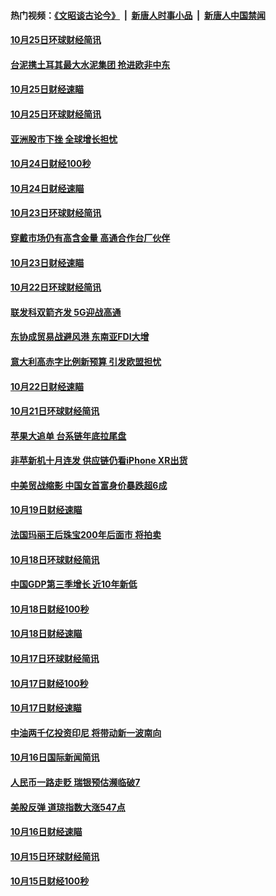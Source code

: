 #### 热门视频：[《文昭谈古论今》](https://github.com/gfw-breaker/wenzhao/blob/master/README.md?t=10270333) &nbsp;|&nbsp; [新唐人时事小品](https://github.com/gfw-breaker/ntdtv-comedy/blob/master/README.md?t=10270333) &nbsp;|&nbsp; [新唐人中国禁闻](https://github.com/gfw-breaker/ntdtv-news/blob/master/README.md?t=10270333)

#### [10月25日环球财经简讯](../pages/news208/a1396909.md?t=10270333) 

#### [台泥携土耳其最大水泥集团 抢进欧非中东](../pages/news208/a1396899.md?t=10270333) 

#### [10月25日财经速瞄](../pages/news208/a1396828.md?t=10270333) 

#### [10月25日环球财经简讯](../pages/news208/a1396771.md?t=10270333) 

#### [亚洲股市下挫 全球增长担忧](../pages/news208/a1396757.md?t=10270333) 

#### [10月24日财经100秒](../pages/news208/a1396750.md?t=10270333) 

#### [10月24日财经速瞄](../pages/news208/a1396676.md?t=10270333) 

#### [10月23日环球财经简讯](../pages/news208/a1396638.md?t=10270333) 

#### [穿戴市场仍有高含金量 高通合作台厂伙伴](../pages/news208/a1396618.md?t=10270333) 

#### [10月23日财经速瞄](../pages/news208/a1396523.md?t=10270333) 

#### [10月22日环球财经简讯](../pages/news208/a1396479.md?t=10270333) 

#### [联发科双箭齐发 5G迎战高通](../pages/news208/a1396463.md?t=10270333) 

#### [东协成贸易战避风港 东南亚FDI大增](../pages/news208/a1396462.md?t=10270333) 

#### [意大利高赤字比例新预算 引发欧盟担忧](../pages/news208/a1396344.md?t=10270333) 

#### [10月22日财经速瞄](../pages/news208/a1396383.md?t=10270333) 

#### [10月21日环球财经简讯](../pages/news208/a1396338.md?t=10270333) 

#### [苹果大追单 台系链年底拉尾盘](../pages/news208/a1396320.md?t=10270333) 

#### [非苹新机十月连发 供应链仍看iPhone XR出货](../pages/news208/a1396220.md?t=10270333) 

#### [中美贸战缩影 中国女首富身价暴跌超6成](../pages/news208/a1396150.md?t=10270333) 

#### [10月19日财经速瞄](../pages/news208/a1396078.md?t=10270333) 

#### [法国玛丽王后珠宝200年后面市 将拍卖](../pages/news208/a1396074.md?t=10270333) 

#### [10月18日环球财经简讯](../pages/news208/a1396037.md?t=10270333) 

#### [中国GDP第三季增长 近10年新低](../pages/news208/a1396032.md?t=10270333) 

#### [10月18日财经100秒](../pages/news208/a1396017.md?t=10270333) 

#### [10月18日财经速瞄](../pages/news208/a1395923.md?t=10270333) 

#### [10月17日环球财经简讯](../pages/news208/a1395879.md?t=10270333) 

#### [10月17日财经100秒](../pages/news208/a1395862.md?t=10270333) 

#### [10月17日财经速瞄](../pages/news208/a1395794.md?t=10270333) 

#### [中油两千亿投资印尼 将带动新一波南向](../pages/news208/a1395728.md?t=10270333) 

#### [10月16日国际新闻简讯](../pages/news208/a1395726.md?t=10270333) 

#### [人民币一路走贬 瑞银预估濒临破7](../pages/news208/a1395619.md?t=10270333) 

#### [美股反弹 道琼指数大涨547点](../pages/news208/a1395665.md?t=10270333) 

#### [10月16日财经速瞄](../pages/news208/a1395646.md?t=10270333) 

#### [10月15日环球财经简讯](../pages/news208/a1395588.md?t=10270333) 

#### [10月15日财经100秒](../pages/news208/a1395569.md?t=10270333) 

